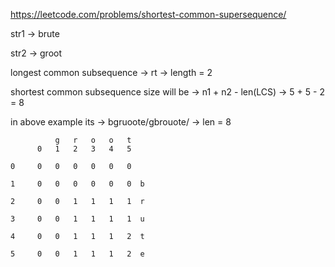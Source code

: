 https://leetcode.com/problems/shortest-common-supersequence/

str1 &rarr; brute

str2 &rarr; groot

longest common subsequence &rarr; rt &rarr; length = 2

shortest common subsequence size will be &rarr; n1 + n2 - len(LCS) &rarr; 5 + 5 - 2 = 8

in above example its &rarr; bgruoote/gbrouote/ &rarr; len = 8

              g   r   o   o   t
          0   1   2   3   4   5
    
    0     0   0   0   0   0   0
    
    1     0   0   0   0   0   0  b
    
    2     0   0   1   1   1   1  r
    
    3     0   0   1   1   1   1  u
    
    4     0   0   1   1   1   2  t
    
    5     0   0   1   1   1   2  e

